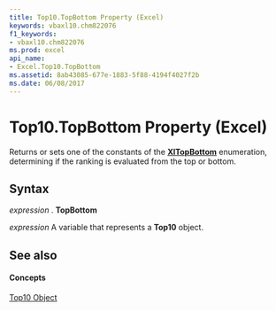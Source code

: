 ```yaml
---
title: Top10.TopBottom Property (Excel)
keywords: vbaxl10.chm822076
f1_keywords:
- vbaxl10.chm822076
ms.prod: excel
api_name:
- Excel.Top10.TopBottom
ms.assetid: 8ab43085-677e-1883-5f88-4194f4027f2b
ms.date: 06/08/2017
---
```



# Top10.TopBottom Property (Excel)

Returns or sets one of the constants of the  **[XlTopBottom](Excel.XlTopBottom.md)** enumeration, determining if the ranking is evaluated from the top or bottom.


## Syntax

 _expression_ . **TopBottom**

 _expression_ A variable that represents a **Top10** object.


## See also


#### Concepts


[Top10 Object](Excel.Top10.md)

